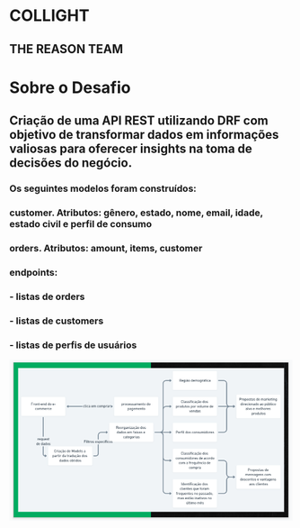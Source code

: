 # COLLIGHT
## THE REASON TEAM

# Sobre o Desafio

## Criação de uma API REST utilizando DRF com objetivo de transformar dados em informações valiosas para oferecer insights na toma de decisões do negócio.

### Os seguintes modelos foram construídos: 
### customer. Atributos: gênero, estado, nome, email, idade, estado civil e perfil de consumo
### orders. Atributos: amount, items, customer

### endpoints:
### - listas de orders
### - listas de customers
### - listas de perfis de usuários

![diagram](docs/diagram.png)
